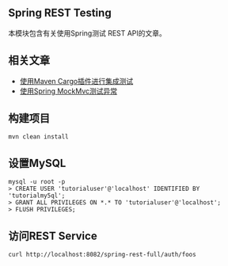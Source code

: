 ## Spring REST Testing

本模块包含有关使用Spring测试 REST API的文章。

## 相关文章

+ [使用Maven Cargo插件进行集成测试](docs/使用Maven-Cargo插件进行集成测试.md)
+ [使用Spring MockMvc测试异常](docs/使用Spring-MockMvc测试异常.md)

## 构建项目

```
mvn clean install
```

## 设置MySQL

```
mysql -u root -p 
> CREATE USER 'tutorialuser'@'localhost' IDENTIFIED BY 'tutorialmy5ql';
> GRANT ALL PRIVILEGES ON *.* TO 'tutorialuser'@'localhost';
> FLUSH PRIVILEGES;
```

## 访问REST Service

```
curl http://localhost:8082/spring-rest-full/auth/foos
```